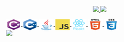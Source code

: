 <div align="center">
  <a href="https://github.com/MatheusCidral">
    <img height="180em" src="https://github-readme-stats.vercel.app/api?username=MatheusCidral&show_icons=true&theme=nord&include_all_commits=true&count_private=false"/>
    <img height="180em" src="https://github-readme-stats.vercel.app/api/top-langs/?username=MatheusCidral&layout=compact&langs_count=7&theme=nord"/>
</div>
<div style="display: inline_block">
  <br> 
  <img align="center" alt="Csharp" height="30" width="40" src="https://github.com/devicons/devicon/blob/master/icons/csharp/csharp-original.svg">
  <img align="center" alt="Csharp" height="30" width="40" src="https://github.com/devicons/devicon/blob/master/icons/cplusplus/cplusplus-original.svg">
  <img align="center" alt="Csharp" height="30" width="40" src="https://github.com/devicons/devicon/blob/master/icons/java/java-original.svg">
  <img align="center" alt="Csharp" height="30" width="40" src="https://github.com/devicons/devicon/blob/master/icons/javascript/javascript-original.svg">
  <img align="center" alt="Csharp" height="30" width="40" src="https://github.com/devicons/devicon/blob/master/icons/react/react-original-wordmark.svg">
  <img align="center" alt="Csharp" height="30" width="40" src="https://github.com/devicons/devicon/blob/master/icons/html5/html5-original-wordmark.svg">
  <img align="center" alt="Csharp" height="30" width="40" src="https://github.com/devicons/devicon/blob/master/icons/css3/css3-original-wordmark.svg">
</div>
<div> 
  <a href="https://www.linkedin.com/in/matheus-cidral-881310272/" target="_blank">
    <img src="https://img.shields.io/badge/-LinkedIn-%230077B5?style=for-the-badge&logo=linkedin&logoColor=white" target="_blank">
  </a>
</div>

